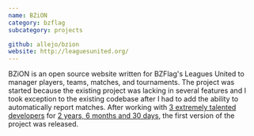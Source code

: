 ```yaml
---
name: BZiON
category: bzflag
subcategory: projects

github: allejo/bzion
website: http://leaguesunited.org/
---
```


BZiON is an open source website written for BZFlag's Leagues United to manager players, teams, matches, and tournaments. The project was started because the existing project was lacking in several features and I took exception to the existing codebase after I had to add the ability to automatically report matches. After working with [3 extremely talented developers](https://github.com/allejo/bzion#developers) for [2 years, 6 months and 30 days](http://helit.tech/bzion-stats/), the first version of the project was released.
